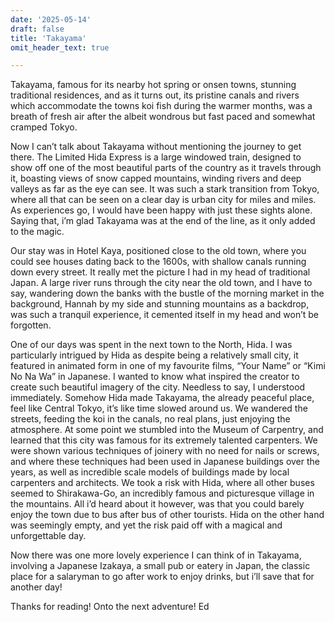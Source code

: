 ```yaml
---
date: '2025-05-14'
draft: false
title: 'Takayama'
omit_header_text: true

---
```


Takayama, famous for its nearby hot spring or onsen towns, stunning traditional residences, and as it turns out, its pristine canals and rivers which accommodate the towns koi fish during the warmer months, was a breath of fresh air after the albeit wondrous but fast paced and somewhat cramped Tokyo. 

Now I can’t talk about Takayama without mentioning the journey to get there. The Limited Hida Express is a large windowed train, designed to show off one of the most beautiful parts of the country as it travels through it, boasting views of snow capped mountains, winding rivers and deep valleys as far as the eye can see. It was such a stark transition from Tokyo, where all that can be seen on a clear day is urban city for miles and miles. As experiences go, I would have been happy with just these sights alone. Saying that, i’m glad Takayama was at the end of the line, as it only added to the magic.

Our stay was in Hotel Kaya, positioned close to the old town, where you could see houses dating back to the 1600s, with shallow canals running down every street. It really met the picture I had in my head of traditional Japan. A large river runs through the city near the old town, and I have to say, wandering down the banks with the bustle of the morning market in the background, Hannah by my side and stunning mountains as a backdrop, was such a tranquil experience, it cemented itself in my head and won’t be forgotten.

One of our days was spent in the next town to the North, Hida. I was particularly intrigued by Hida as despite being a relatively small city, it featured in animated form in one of my favourite films, “Your Name” or “Kimi No Na Wa” in Japanese. I wanted to know what inspired the creator to create such beautiful imagery of the city. Needless to say, I understood immediately. Somehow Hida made Takayama, the already peaceful place, feel like Central Tokyo, it’s like time slowed around us. We wandered the streets, feeding the koi in the canals, no real plans, just enjoying the atmosphere. At some point we stumbled into the Museum of Carpentry, and learned that this city was famous for its extremely talented carpenters. We were shown various techniques of joinery with no need for nails or screws, and where these techniques had been used in Japanese buildings over the years, as well as incredible scale models of buildings made by local carpenters and architects. We took a risk with Hida, where all other buses seemed to Shirakawa-Go, an incredibly famous and picturesque village in the mountains. All i’d heard about it however, was that you could barely enjoy the town due to bus after bus of other tourists. Hida on the other hand was seemingly empty, and yet the risk paid off with a magical and unforgettable day. 

Now there was one more lovely experience I can think of in Takayama, involving a Japanese Izakaya, a small pub or eatery in Japan, the classic place for a salaryman to go after work to enjoy drinks, but i’ll save that for another day!

Thanks for reading! Onto the next adventure! 
Ed
